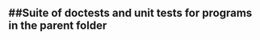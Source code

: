 ##Suite of doctests and unit tests for programs in the parent folder
---------------------------------------------------------------------
